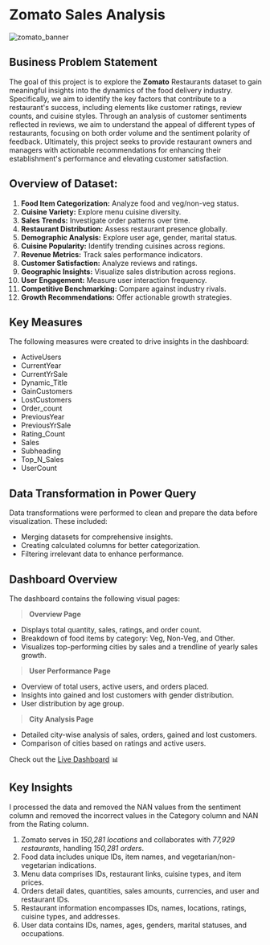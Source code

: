 # Zomato Sales Analysis

![zomato_banner](https://github.com/user-attachments/assets/e785f64d-1721-4e01-bfae-7c884445e1fd)

## Business Problem Statement

The goal of this project is to explore the **Zomato** Restaurants dataset to gain meaningful insights into the dynamics of the food delivery industry. Specifically, we aim to identify the key factors that contribute to a restaurant's success, including elements like customer ratings, review counts, and cuisine styles. Through an analysis of customer sentiments reflected in reviews, we aim to understand the appeal of different types of restaurants, focusing on both order volume and the sentiment polarity of feedback. Ultimately, this project seeks to provide restaurant owners and managers with actionable recommendations for enhancing their establishment's performance and elevating customer satisfaction.

## Overview of Dataset:

1. **Food Item Categorization:** Analyze food and veg/non-veg status.
2. **Cuisine Variety:** Explore menu cuisine diversity.
3. **Sales Trends:** Investigate order patterns over time.
4. **Restaurant Distribution:** Assess restaurant presence globally.
5. **Demographic Analysis:** Explore user age, gender, marital status.
6. **Cuisine Popularity:** Identify trending cuisines across regions.
7. **Revenue Metrics:** Track sales performance indicators.
8. **Customer Satisfaction:** Analyze reviews and ratings.
9. **Geographic Insights:** Visualize sales distribution across regions.
10. **User Engagement:** Measure user interaction frequency.
11. **Competitive Benchmarking:** Compare against industry rivals.
12. **Growth Recommendations:** Offer actionable growth strategies.

## Key Measures

The following measures were created to drive insights in the dashboard:

- ActiveUsers
- CurrentYear
- CurrentYrSale
- Dynamic_Title
- GainCustomers
- LostCustomers
- Order_count
- PreviousYear
- PreviousYrSale
- Rating_Count
- Sales
- Subheading
- Top_N_Sales
- UserCount

## Data Transformation in Power Query

Data transformations were performed to clean and prepare the data before visualization. These included:

- Merging datasets for comprehensive insights.
- Creating calculated columns for better categorization.
- Filtering irrelevant data to enhance performance.

## Dashboard Overview

The dashboard contains the following visual pages:

> **Overview Page**

- Displays total quantity, sales, ratings, and order count.
- Breakdown of food items by category: Veg, Non-Veg, and Other.
- Visualizes top-performing cities by sales and a trendline of yearly sales growth.

> **User Performance Page**

- Overview of total users, active users, and orders placed.
- Insights into gained and lost customers with gender distribution.
- User distribution by age group.

> **City Analysis Page**

- Detailed city-wise analysis of sales, orders, gained and lost customers.
- Comparison of cities based on ratings and active users.

Check out the [Live Dashboard](https://app.powerbi.com/view?r=eyJrIjoiNTEzMmVjYjctNmViYS00MWFlLTllNzQtMGFiN2ZlYjY0ZTcxIiwidCI6IjY0NWY1NDA5LWJkNjAtNDNhMS04ZmVmLTFhODNiNjU3YzIyMCJ9) 📊

## Key Insights

I processed the data and removed the NAN values from the sentiment column and removed the incorrect values in the Category column and NAN from the Rating column.

1.   Zomato serves in _150,281 locations_ and collaborates with _77,929 restaurants_, handling _150,281 orders_.
2.   Food data includes unique IDs, item names, and vegetarian/non-vegetarian indications.
3.   Menu data comprises IDs, restaurant links, cuisine types, and item prices.
4.   Orders detail dates, quantities, sales amounts, currencies, and user and restaurant IDs.
5.   Restaurant information encompasses IDs, names, locations, ratings, cuisine types, and addresses.
6.   User data contains IDs, names, ages, genders, marital statuses, and occupations.
